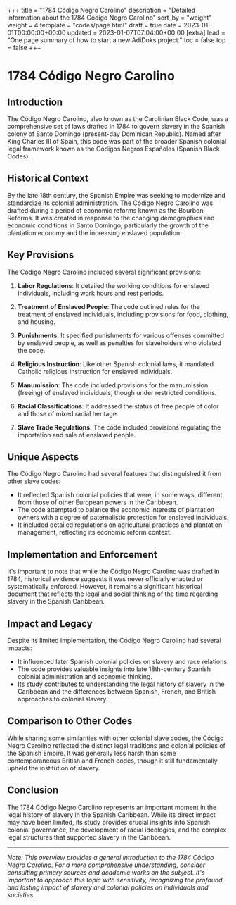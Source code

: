 +++
title = "1784 Código Negro Carolino"
description = "Detailed information about the 1784 Código Negro Carolino"
sort_by = "weight"
weight = 4
template = "codes/page.html"
draft = true
date = 2023-01-01T00:00:00+00:00
updated = 2023-01-07T07:04:00+00:00
[extra]
lead = "One page summary of how to start a new AdiDoks project."
toc = false
top = false
+++

# 1784 Código Negro Carolino

## Introduction

The Código Negro Carolino, also known as the Carolinian Black Code, was a comprehensive set of laws drafted in 1784 to govern slavery in the Spanish colony of Santo Domingo (present-day Dominican Republic). Named after King Charles III of Spain, this code was part of the broader Spanish colonial legal framework known as the Códigos Negros Españoles (Spanish Black Codes).

## Historical Context

By the late 18th century, the Spanish Empire was seeking to modernize and standardize its colonial administration. The Código Negro Carolino was drafted during a period of economic reforms known as the Bourbon Reforms. It was created in response to the changing demographics and economic conditions in Santo Domingo, particularly the growth of the plantation economy and the increasing enslaved population.

## Key Provisions

The Código Negro Carolino included several significant provisions:

1. **Labor Regulations**: It detailed the working conditions for enslaved individuals, including work hours and rest periods.

2. **Treatment of Enslaved People**: The code outlined rules for the treatment of enslaved individuals, including provisions for food, clothing, and housing.

3. **Punishments**: It specified punishments for various offenses committed by enslaved people, as well as penalties for slaveholders who violated the code.

4. **Religious Instruction**: Like other Spanish colonial laws, it mandated Catholic religious instruction for enslaved individuals.

5. **Manumission**: The code included provisions for the manumission (freeing) of enslaved individuals, though under restricted conditions.

6. **Racial Classifications**: It addressed the status of free people of color and those of mixed racial heritage.

7. **Slave Trade Regulations**: The code included provisions regulating the importation and sale of enslaved people.

## Unique Aspects

The Código Negro Carolino had several features that distinguished it from other slave codes:

- It reflected Spanish colonial policies that were, in some ways, different from those of other European powers in the Caribbean.
- The code attempted to balance the economic interests of plantation owners with a degree of paternalistic protection for enslaved individuals.
- It included detailed regulations on agricultural practices and plantation management, reflecting its economic reform context.

## Implementation and Enforcement

It's important to note that while the Código Negro Carolino was drafted in 1784, historical evidence suggests it was never officially enacted or systematically enforced. However, it remains a significant historical document that reflects the legal and social thinking of the time regarding slavery in the Spanish Caribbean.

## Impact and Legacy

Despite its limited implementation, the Código Negro Carolino had several impacts:

- It influenced later Spanish colonial policies on slavery and race relations.
- The code provides valuable insights into late 18th-century Spanish colonial administration and economic thinking.
- Its study contributes to understanding the legal history of slavery in the Caribbean and the differences between Spanish, French, and British approaches to colonial slavery.

## Comparison to Other Codes

While sharing some similarities with other colonial slave codes, the Código Negro Carolino reflected the distinct legal traditions and colonial policies of the Spanish Empire. It was generally less harsh than some contemporaneous British and French codes, though it still fundamentally upheld the institution of slavery.

## Conclusion

The 1784 Código Negro Carolino represents an important moment in the legal history of slavery in the Spanish Caribbean. While its direct impact may have been limited, its study provides crucial insights into Spanish colonial governance, the development of racial ideologies, and the complex legal structures that supported slavery in the Caribbean.

---

*Note: This overview provides a general introduction to the 1784 Código Negro Carolino. For a more comprehensive understanding, consider consulting primary sources and academic works on the subject. It's important to approach this topic with sensitivity, recognizing the profound and lasting impact of slavery and colonial policies on individuals and societies.*